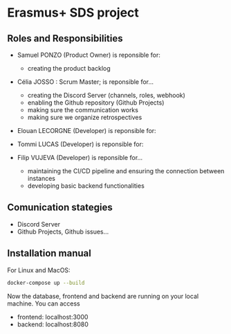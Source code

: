 # Erasmus+ SDS project

## Roles and Responsibilities

- Samuel PONZO (Product Owner) is reponsible for:
  - creating the product backlog
  
- Célia JOSSO : Scrum Master; is reponsible for...
  - creating the Discord Server (channels, roles, webhook)
  - enabling the Github repository (Github Projects)
  - making sure the communication works
  - making sure we organize retrospectives
  
- Elouan LECORGNE (Developer) is reponsible for:
  
- Tommi LUCAS (Developer) is reponsible for:

- Filip VUJEVA (Developer) is reponsible for...
  - maintaining the CI/CD pipeline and ensuring the connection between instances
  - developing basic backend functionalities

## Comunication stategies

- Discord Server
- Github Projects, Github issues...

## Installation manual

For Linux and MacOS:
```bash
docker-compose up --build
```
Now the database, frontend and backend are running on your local machine. You can access 
- frontend: localhost:3000
- backend: localhost:8080
